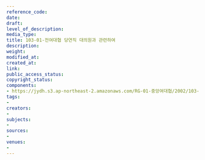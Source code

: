 ```yaml
---
reference_code: 
date: 
draft: 
level_of_description: 
media_type: 
title: 103-01-전여대협 당연직 대의원과 관련하여
description: 
weight: 
modified_at: 
created_at: 
link: 
public_access_status: 
copyright_status: 
components:
- https://jydh.s3.ap-northeast-2.amazonaws.com/RG-01-중앙여대협/2002/103-01-전여대협+당연직+대의원과+관련하여.pdf
tags:
- 
creators:
- 
subjects:
- 
sources:
- 
venues:
- 
---
```

